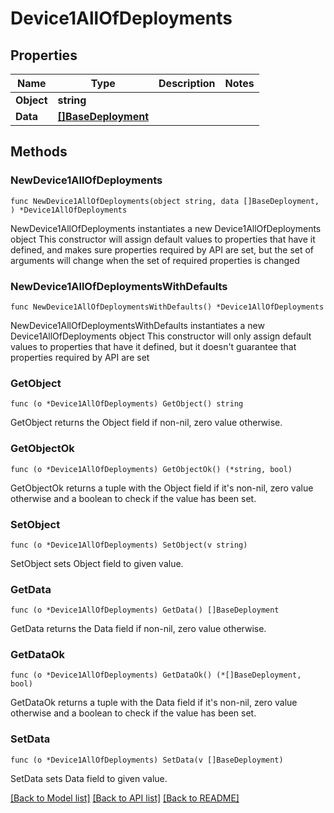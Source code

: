 # Device1AllOfDeployments

## Properties

Name | Type | Description | Notes
------------ | ------------- | ------------- | -------------
**Object** | **string** |  | 
**Data** | [**[]BaseDeployment**](BaseDeployment.md) |  | 

## Methods

### NewDevice1AllOfDeployments

`func NewDevice1AllOfDeployments(object string, data []BaseDeployment, ) *Device1AllOfDeployments`

NewDevice1AllOfDeployments instantiates a new Device1AllOfDeployments object
This constructor will assign default values to properties that have it defined,
and makes sure properties required by API are set, but the set of arguments
will change when the set of required properties is changed

### NewDevice1AllOfDeploymentsWithDefaults

`func NewDevice1AllOfDeploymentsWithDefaults() *Device1AllOfDeployments`

NewDevice1AllOfDeploymentsWithDefaults instantiates a new Device1AllOfDeployments object
This constructor will only assign default values to properties that have it defined,
but it doesn't guarantee that properties required by API are set

### GetObject

`func (o *Device1AllOfDeployments) GetObject() string`

GetObject returns the Object field if non-nil, zero value otherwise.

### GetObjectOk

`func (o *Device1AllOfDeployments) GetObjectOk() (*string, bool)`

GetObjectOk returns a tuple with the Object field if it's non-nil, zero value otherwise
and a boolean to check if the value has been set.

### SetObject

`func (o *Device1AllOfDeployments) SetObject(v string)`

SetObject sets Object field to given value.


### GetData

`func (o *Device1AllOfDeployments) GetData() []BaseDeployment`

GetData returns the Data field if non-nil, zero value otherwise.

### GetDataOk

`func (o *Device1AllOfDeployments) GetDataOk() (*[]BaseDeployment, bool)`

GetDataOk returns a tuple with the Data field if it's non-nil, zero value otherwise
and a boolean to check if the value has been set.

### SetData

`func (o *Device1AllOfDeployments) SetData(v []BaseDeployment)`

SetData sets Data field to given value.



[[Back to Model list]](../README.md#documentation-for-models) [[Back to API list]](../README.md#documentation-for-api-endpoints) [[Back to README]](../README.md)


